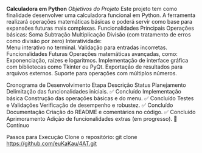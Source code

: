 **Calculadora em Python**
_Objetivos do Projeto_
Este projeto tem como finalidade desenvolver uma calculadora funcional em Python. A ferramenta realizará operações matemáticas básicas e poderá servir como base para expansões futuras mais complexas.
Funcionalidades Principais
Operações básicas:
Soma
Subtração
Multiplicação
Divisão (com tratamento de erros como divisão por zero)
Interatividade:   
Menu interativo no terminal.
Validação para entradas incorretas.
Funcionalidades Futuras
Operações matemáticas avançadas, como:
Exponenciação, raízes e logaritmos.
Implementação de interface gráfica com bibliotecas como Tkinter ou PyQt.
Exportação de resultados para arquivos externos.
Suporte para operações com múltiplos números.

Cronograma de Desenvolvimento
Etapa
Descrição
Status
Planejamento
Delimitação das funcionalidades iniciais.
✅ Concluído
Implementação básica
Construção das operações básicas e do menu.
✅ Concluído
Testes e Validações
Verificação de desempenho e robustez.
✅ Concluído
Documentação
Criação do README e comentários no código.
✅ Concluído
Aprimoramento
Adição de funcionalidades extras (em progresso).
🔄 Contínuo


Passos para Execução
Clone o repositório:
git clone  https://github.com/euKaKau/4AT.git
